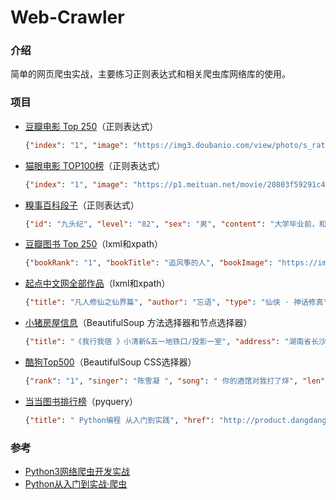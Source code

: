 # Web-Crawler
### 介绍

简单的网页爬虫实战，主要练习正则表达式和相关爬虫库网络库的使用。

### 项目

- [豆瓣电影 Top 250](https://movie.douban.com/top250)（正则表达式）

  ```json
  {"index": "1", "image": "https://img3.doubanio.com/view/photo/s_ratio_poster/public/p480747492.jpg", "title": "肖申克的救赎", "actor": "导演: 弗兰克·德拉邦特 Frank Darabont   主演: 蒂姆·罗宾斯 Tim Robbins /...", "type": "1994 / 美国 / 犯罪 剧情", "score": "9.6", "comment": "1367659人评价", "quote": "希望让人自由。"}
  ```

- [猫眼电影 TOP100榜](https://maoyan.com/board/4?offset=0)（正则表达式）

  ```json
  {"index": "1", "image": "https://p1.meituan.net/movie/20803f59291c47e1e116c11963ce019e68711.jpg@160w_220h_1e_1c", "title": "霸王别姬", "actor": "张国荣,张丰毅,巩俐", "time": "1993-01-01", "score": "9.5"}
  ```

- [糗事百科段子](https://www.qiushibaike.com/text/)（正则表达式）

  ```json
  {"id": "九头纪", "level": "82", "sex": "男", "content": "大学毕业前，和几个寝室哥们去一家还算比较好的餐厅吃饭。<br/>想到马上要分离了，到吃完时，气氛又点沉沉的。突然冒出只苍蝇在汤盆子上空飞啊飞，8只眼睛就盯着它，估计苍蝇吓坏了，直接掉汤里面溺汤身亡了。洗具来了，我们把服务员叫过来，让她去把领班的叫过来，然后让领班看苍蝇，告诉他“我们把汤喝完了，结果里面有只苍蝇，你们这叫苍蝇汤不叫海带排骨汤啊？你看怎么办吧？”他说给我们换盆。我们不答应，让他去把经理找来。最后汤免费，其他费用打八折。", "comment": "406", "like": "406"}
  ```

- [豆瓣图书 Top 250](https://book.douban.com/top250)（lxml和xpath）

  ```json
  {"bookRank": "1", "bookTitle": "追风筝的人", "bookImage": "https://img3.doubanio.com/view/subject/m/public/s1727290.jpg", "bookLink": "https://book.douban.com/subject/1770782/", "bookInfo": "[美] 卡勒德·胡赛尼 / 李继宏 / 上海人民出版社 / 2006-5 / 29.00元", "bookScore": "8.9", "bookComment": "437742人评价", "bookQuote": "为你，千千万万遍"}
  ```

- [起点中文网全部作品](https://www.qidian.com/all?page=1)（lxml和xpath）

  ```json
  {"title": "凡人修仙之仙界篇", "author": "忘语", "type": "仙侠 · 神话修真", "integrity": "连载中", "introduction": "凡人修仙，风云再起时空穿梭，轮回逆转金仙太乙，大罗道祖三千大道，法则至尊《凡人修仙传》仙界篇，一个韩立叱咤仙界的故事，一个凡人小子修仙的不灭传说。特说明下，没有看过前传的书友，并不影响本书的阅读体验，"}
  ```

- [小猪房屋信息](http://cs.xiaozhu.com/)（BeautifulSoup 方法选择器和节点选择器）

  ```json
  {"title": "《我行我宿 》小清新&五一地铁口/投影一室", "address": "湖南省长沙市芙蓉区定王台街道五一路东牌楼街25...", "price": "238", "imageUrl": "https://image.xiaozhustatic3.com/00,800,533/51,0,11,100399,2666,2000,fffd393b.jpg", "name": "AA我行我宿"}
  ```

- [酷狗Top500](https://www.kugou.com/yy/rank/home/1-8888.html)（BeautifulSoup CSS选择器）

  ```json
  {"rank": "1", "singer": "陈雪凝 ", "song": " 你的酒馆对我打了烊", "len": "4:11"}
  ```

- [当当图书排行榜](http://search.dangdang.com/?key=python&act=input&page_index=1)（pyquery）

  ```json
  {"title": " Python编程 从入门到实践", "href": "http://product.dangdang.com/24003310.html", "image": "http://img3m0.ddimg.cn/67/4/24003310-1_b_7.jpg", "price": "61.40", "author": "[美]埃里克・马瑟斯（Eric Matthes）", "date": "2016-07-01", "publisher": "人民邮电出版社", "comment": "74550", "detail": "上到有编程基础的程序员，下到10岁少年，想入门Python并达到可以开发实际项目的水平，本书是读者*！ 本书是一本全面的从入门到实践的Python编程教程，带领读者快速掌握编程基础知识、编写出能解决实际问题的代码并开发复杂项目。 书中内容分为基础篇和实战篇两部分。基础篇介绍基本的编程概念，如列表、字典、类和循环，并指导读者编写整洁且易于理解的代码。另外还介绍了如何让程序能够与用户交互，以及如何在代码运行前进行测试。实战篇介绍如何利用新学到的知识开发功能丰富的项目：2D游戏《外星人入侵》，数据可视化实战，Web应用程序。"}
  ```

### 参考

- [Python3网络爬虫开发实战](https://germey.gitbooks.io/python3webspider/content/)
- [Python从入门到实战·爬虫](https://ke.qq.com/course/395289)